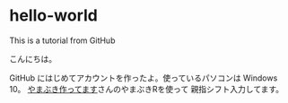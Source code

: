 # hello-world
This is a tutorial from GitHub

こんにちは。

GitHub にはじめてアカウントを作ったよ。使っているパソコンは Windows 10。
[やまぶき作ってます](http://yamakey.seesaa.net/)さんのやまぶきRを使って
親指シフト入力してます。

